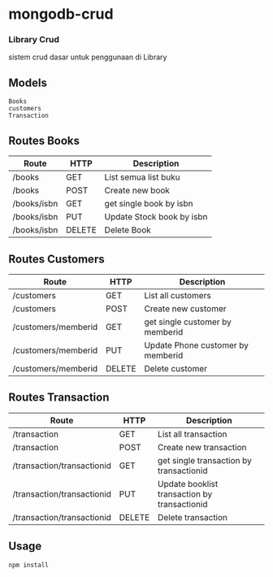 # mongodb-crud

### Library Crud
sistem crud dasar untuk penggunaan di Library

## Models
```
Books
customers
Transaction
```

## Routes Books
| Route       | HTTP  | Description
| ---------   | ----  | -----------
| /books      | GET   | List semua list buku
| /books      | POST  | Create new book
| /books/isbn | GET   | get single book by isbn
| /books/isbn | PUT   | Update Stock book by isbn
| /books/isbn | DELETE| Delete Book

## Routes Customers
| Route               | HTTP  | Description
| --------------------| ----  | -----------
| /customers          | GET   | List all customers
| /customers          | POST  | Create new customer
| /customers/memberid | GET   | get single customer by memberid
| /customers/memberid | PUT   | Update Phone customer by memberid
| /customers/memberid | DELETE| Delete customer

## Routes Transaction
| Route                      | HTTP  | Description
| --------------------       | ----  | -----------
| /transaction               | GET   | List all transaction
| /transaction               | POST  | Create new transaction
| /transaction/transactionid | GET   | get single transaction by transactionid
| /transaction/transactionid | PUT   | Update booklist transaction by transactionid
| /transaction/transactionid | DELETE| Delete transaction

## Usage
```
npm install
```
